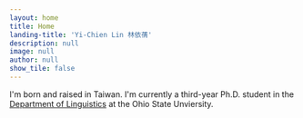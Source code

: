 ```yaml
---
layout: home
title: Home
landing-title: 'Yi-Chien Lin 林依蒨'
description: null
image: null
author: null
show_tile: false
---
```


I'm born and raised in Taiwan. I'm currently a third-year Ph.D. student in the <a href="https://linguistics.osu.edu/">Department of Linguistics</a> at the Ohio State Unviersity.
